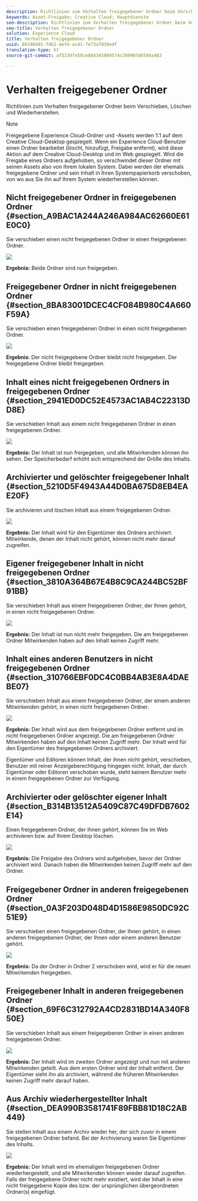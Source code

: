 ```yaml
---
description: Richtlinien zum Verhalten freigegebener Ordner beim Verschieben, Löschen und Wiederherstellen.
keywords: Asset-Freigabe; Creative Cloud; Hauptdienste
seo-description: Richtlinien zum Verhalten freigegebener Ordner beim Verschieben, Löschen und Wiederherstellen.
seo-title: Verhalten freigegebener Ordner
solution: Experience Cloud
title: Verhalten freigegebener Ordner
uuid: 86348401-f4b1-4efe-acd1-7e73a7030edf
translation-type: ht
source-git-commit: af5339fe58ce884345804574c209907d6504a483

---
```



# Verhalten freigegebener Ordner

Richtlinien zum Verhalten freigegebener Ordner beim Verschieben, Löschen und Wiederherstellen.

>[!NOTE]
>
>Freigegebene Experience Cloud-Ordner und -Assets werden 1:1 auf dem Creative Cloud-Desktop gespiegelt. Wenn ein Experience Cloud-Benutzer einen Ordner bearbeitet (löscht, hinzufügt, Freigabe entfernt), wird diese Aktion auf dem Creative Cloud-Desktop und im Web gespiegelt. Wird die Freigabe eines Ordners aufgehoben, so verschwindet dieser Ordner mit seinen Assets also von Ihrem lokalen System. Dabei werden der ehemals freigegebene Ordner und sein Inhalt in Ihren Systempapierkorb verschoben, von wo aus Sie ihn auf Ihrem System wiederherstellen können.

## Nicht freigegebener Ordner in freigegebenen Ordner {#section_A9BAC1A244A246A984AC62660E61E0C0}

Sie verschieben einen nicht freigegebenen Ordner in einen freigegebenen Ordner.

![](assets/01_assets_move.png)

**Ergebnis:** Beide Ordner sind nun freigegeben.

## Freigegebener Ordner in nicht freigegebenen Ordner {#section_8BA83001DCEC4CF084B980C4A660F59A}

Sie verschieben einen freigegebenen Ordner in einen nicht freigegebenen Ordner.

![](assets/02_assets_move.png)

**Ergebnis**: Der nicht freigegebene Ordner bleibt nicht freigegeben. Der freigegebene Ordner bleibt freigegeben.

## Inhalt eines nicht freigegebenen Ordners in freigegebenen Ordner {#section_2941ED0DC52E4573AC1AB4C22313DD8E}

Sie verschieben Inhalt aus einem nicht freigegebenen Ordner in einen freigegebenen Ordner.

![](assets/03_assets_move.png)

**Ergebnis:** Der Inhalt ist nun freigegeben, und alle Mitwirkenden können ihn sehen. Der Speicherbedarf erhöht sich entsprechend der Größe des Inhalts.

## Archivierter und gelöschter freigegebener Inhalt {#section_5210D5F4943A44D0BA675D8EB4EAE20F}

Sie archivieren und löschen Inhalt aus einem freigegebenen Ordner.

![](assets/04_assets_move.png)

**Ergebnis:** Der Inhalt wird für den Eigentümer des Ordners archiviert. Mitwirkende, denen der Inhalt nicht gehört, können nicht mehr darauf zugreifen.

## Eigener freigegebener Inhalt in nicht freigegebenen Ordner {#section_3810A364B67E4B8C9CA244BC52BF91BB}

Sie verschieben Inhalt aus einem freigegebenen Ordner, der Ihnen gehört, in einen nicht freigegebenen Ordner.

![](assets/05_assets_move.png)

**Ergebnis:** Der Inhalt ist nun nicht mehr freigegeben. Die am freigegebenen Ordner Mitwirkenden haben auf den Inhalt keinen Zugriff mehr.

## Inhalt eines anderen Benutzers in nicht freigegebenen Ordner {#section_310766EBF0DC4C0BB4AB3E8A4DAEBE07}

Sie verschieben Inhalt aus einem freigegebenen Ordner, der einem anderen Mitwirkenden gehört, in einen nicht freigegebenen Ordner.

![](assets/06_assets_move.png)

**Ergebnis:** Der Inhalt wird aus dem freigegebenen Ordner entfernt und im nicht freigegebenen Ordner angezeigt. Die am freigegebenen Ordner Mitwirkenden haben auf den Inhalt keinen Zugriff mehr. Der Inhalt wird für den Eigentümer des freigegebenen Ordners archiviert.

Eigentümer und Editoren können Inhalt, der ihnen nicht gehört, verschieben, Benutzer mit reiner Anzeigeberechtigung hingegen nicht. Inhalt, der durch Eigentümer oder Editoren verschoben wurde, steht keinem Benutzer mehr in einem freigegebenen Ordner zur Verfügung.

## Archivierter oder gelöschter eigener Inhalt {#section_B314B13512A5409C87C49DFDB7602E14}

Einen freigegebenen Ordner, der Ihnen gehört, können Sie im Web archivieren bzw. auf Ihrem Desktop löschen.

![](assets/07_assets_move.png)

**Ergebnis:** Die Freigabe des Ordners wird aufgehoben, bevor der Ordner archiviert wird. Danach haben die Mitwirkenden keinen Zugriff mehr auf den Ordner.

## Freigegebener Ordner in anderen freigegebenen Ordner {#section_0A3F203D048D4D1586E9850DC92C51E9}

Sie verschieben einen freigegebenen Ordner, der Ihnen gehört, in einen anderen freigegebenen Ordner, der Ihnen oder einem anderen Benutzer gehört.

![](assets/09_assets_move.png)

**Ergebnis:** Da der Ordner in Ordner 2 verschoben wird, wird er für die neuen Mitwirkenden freigegeben.

## Freigegebener Inhalt in anderen freigegebenen Ordner {#section_69F6C312792A4CD2831BD14A340F850E}

Sie verschieben Inhalt aus einem freigegebenen Ordner in einen anderen freigegebenen Ordner.

![](assets/11_assets_move.png)

**Ergebnis:** Der Inhalt wird im zweiten Ordner angezeigt und nun mit anderen Mitwirkenden geteilt. Aus dem ersten Ordner wird der Inhalt entfernt. Der Eigentümer sieht ihn als archiviert, während die früheren Mitwirkenden keinen Zugriff mehr darauf haben.

## Aus Archiv wiederhergestellter Inhalt {#section_DEA990B3581741F89FBB81D18C2AB449}

Sie stellen Inhalt aus einem Archiv wieder her, der sich zuvor in einem freigegebenen Ordner befand. Bei der Archivierung waren Sie Eigentümer des Inhalts.

![](assets/12_assets_move.png)

**Ergebnis:** Der Inhalt wird im ehemaligen freigegebenen Ordner wiederhergestellt, und alle Mitwirkenden können wieder darauf zugreifen. Falls der freigegebene Ordner nicht mehr existiert, wird der Inhalt in eine nicht freigegebene Kopie des bzw. der ursprünglichen übergeordneten Ordner(s) eingefügt.
